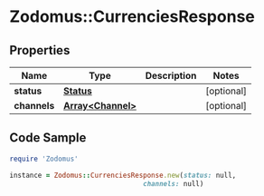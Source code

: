 # Zodomus::CurrenciesResponse

## Properties

Name | Type | Description | Notes
------------ | ------------- | ------------- | -------------
**status** | [**Status**](Status.md) |  | [optional] 
**channels** | [**Array&lt;Channel&gt;**](Channel.md) |  | [optional] 

## Code Sample

```ruby
require 'Zodomus'

instance = Zodomus::CurrenciesResponse.new(status: null,
                                 channels: null)
```


